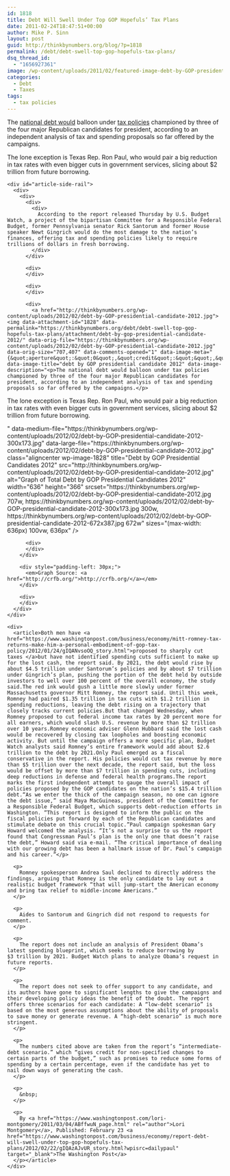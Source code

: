 ```yaml
---
id: 1818
title: Debt Will Swell Under Top GOP Hopefuls’ Tax Plans
date: 2011-02-24T18:47:51+00:00
author: Mike P. Sinn
layout: post
guid: http://thinkbynumbers.org/blog/?p=1818
permalink: /debt/debt-swell-top-gop-hopefuls-tax-plans/
dsq_thread_id:
  - "1656927361"
image: /wp-content/uploads/2011/02/featured-image-debt-by-GOP-presidential-candidate-2012.jpg
categories:
  - Debt
  - Taxes
tags:
  - tax policies
---
```

The [national debt would](https://www.washingtonpost.com/business/economy/running-in-the-red-how-the-us-on-the-road-to-surplus-detoured-to-massive-debt/2011/04/28/AFFU7rNF_story.html) balloon under [tax policies](https://www.washingtonpost.com/politics/romney-obama-release-dueling-tax-overhaul-proposals/2012/02/22/gIQAKOLrTR_story.html) championed by three of the four major Republican candidates for president, according to an independent analysis of tax and spending proposals so far offered by the campaigns.

<div id="article">
  <div id="article_body">
    <div>
      <article>The lone exception is Texas Rep. Ron Paul, who would pair a big reduction in tax rates with even bigger cuts in government services, slicing about $2 trillion from future borrowing.</article>
    </div>
    
    <div id="article-side-rail">
      <div>
        <div>
          <div>
            <div>
              According to the report released Thursday by U.S. Budget Watch, a project of the bipartisan Committee for a Responsible Federal Budget, former Pennsylvania senator Rick Santorum and former House speaker Newt Gingrich would do the most damage to the nation’s finances, offering tax and spending policies likely to require trillions of dollars in fresh borrowing.
            </div>
          </div>
          
          <div>
          </div>
          
          <div>
          </div>
          
          <div>
            <a href="http://thinkbynumbers.org/wp-content/uploads/2012/02/debt-by-GOP-presidential-candidate-2012.jpg"><img data-attachment-id="1828" data-permalink="https://thinkbynumbers.org/debt/debt-swell-top-gop-hopefuls-tax-plans/attachment/debt-by-gop-presidential-candidate-2012/" data-orig-file="https://thinkbynumbers.org/wp-content/uploads/2012/02/debt-by-GOP-presidential-candidate-2012.jpg" data-orig-size="707,407" data-comments-opened="1" data-image-meta="{&quot;aperture&quot;:&quot;0&quot;,&quot;credit&quot;:&quot;&quot;,&quot;camera&quot;:&quot;&quot;,&quot;caption&quot;:&quot;&quot;,&quot;created_timestamp&quot;:&quot;0&quot;,&quot;copyright&quot;:&quot;&quot;,&quot;focal_length&quot;:&quot;0&quot;,&quot;iso&quot;:&quot;0&quot;,&quot;shutter_speed&quot;:&quot;0&quot;,&quot;title&quot;:&quot;&quot;,&quot;orientation&quot;:&quot;0&quot;}" data-image-title="debt by GOP presidential candidate 2012" data-image-description="<p>The national debt would balloon under tax policies championed by three of the four major Republican candidates for president, according to an independent analysis of tax and spending proposals so far offered by the campaigns.</p>
<p>The lone exception is Texas Rep. Ron Paul, who would pair a big reduction in tax rates with even bigger cuts in government services, slicing about $2 trillion from future borrowing.</p>
" data-medium-file="https://thinkbynumbers.org/wp-content/uploads/2012/02/debt-by-GOP-presidential-candidate-2012-300x173.jpg" data-large-file="https://thinkbynumbers.org/wp-content/uploads/2012/02/debt-by-GOP-presidential-candidate-2012.jpg" class="aligncenter  wp-image-1828" title="Debt by GOP Presidential Candidates 2012" src="http://thinkbynumbers.org/wp-content/uploads/2012/02/debt-by-GOP-presidential-candidate-2012.jpg" alt="Graph of Total Debt by GOP Presidential Candidates 2012" width="636" height="366" srcset="https://thinkbynumbers.org/wp-content/uploads/2012/02/debt-by-GOP-presidential-candidate-2012.jpg 707w, https://thinkbynumbers.org/wp-content/uploads/2012/02/debt-by-GOP-presidential-candidate-2012-300x173.jpg 300w, https://thinkbynumbers.org/wp-content/uploads/2012/02/debt-by-GOP-presidential-candidate-2012-672x387.jpg 672w" sizes="(max-width: 636px) 100vw, 636px" /></a>
          </div>
          
          <div>
          </div>
        </div>
        
        <div style="padding-left: 30px;">
          <em>Graph Source: <a href="http://crfb.org/">http://crfb.org/</a></em>
        </div>
        
        <div>
        </div>
      </div>
    </div>
    
    <div>
      <article>Both men have <a href="https://www.washingtonpost.com/business/economy/mitt-romney-tax-returns-make-him-a-personal-embodiment-of-gop-tax-policy/2012/01/24/gIQANvsoOQ_story.html">proposed to sharply cut taxes </a>but have not identified spending cuts sufficient to make up for the lost cash, the report said. By 2021, the debt would rise by about $4.5 trillion under Santorum’s policies and by about $7 trillion under Gingrich’s plan, pushing the portion of the debt held by outside investors to well over 100 percent of the overall economy, the study said.The red ink would gush a little more slowly under former Massachusetts governor Mitt Romney, the report said. Until this week, Romney had paired $1.35 trillion in tax cuts with $1.2 trillion in spending reductions, leaving the debt rising on a trajectory that closely tracks current policies.But that changed Wednesday, when Romney proposed to cut federal income tax rates by 20 percent more for all earners, which would slash U.S. revenue by more than $2 trillion over 10 years.Romney economic adviser Glenn Hubbard said the lost cash would be recovered by closing tax loopholes and boosting economic activity. But until the campaign offers a more specific plan, Budget Watch analysts said Romney’s entire framework would add about $2.6 trillion to the debt by 2021.Only Paul emerged as a fiscal conservative in the report. His policies would cut tax revenue by more than $5 trillion over the next decade, the report said, but the loss would be offset by more than $7 trillion in spending cuts, including deep reductions in defense and federal health programs.The report marks the first independent attempt to gauge the overall impact of policies proposed by the GOP candidates on the nation’s $15.4 trillion debt.“As we enter the thick of the campaign season, no one can ignore the debt issue,” said Maya MacGuineas, president of the Committee for a Responsible Federal Budget, which supports debt-reduction efforts in Washington. “This report is designed to inform the public on the fiscal policies put forward by each of the Republican candidates and stimulate debate on this crucial topic.”Paul campaign spokesman Gary Howard welcomed the analysis. “It’s not a surprise to us the report found that Congressman Paul’s plan is the only one that doesn’t raise the debt,” Howard said via e-mail. “The critical importance of dealing with our growing debt has been a hallmark issue of Dr. Paul’s campaign and his career.”</p> 
      
      <p>
        Romney spokesperson Andrea Saul declined to directly address the findings, arguing that Romney is the only candidate to lay out a realistic budget framework “that will jump-start the American economy and bring tax relief to middle-income Americans.”
      </p>
      
      <p>
        Aides to Santorum and Gingrich did not respond to requests for comment.
      </p>
      
      <p>
        The report does not include an analysis of President Obama’s latest spending blueprint, which seeks to reduce borrowing by $3 trillion by 2021. Budget Watch plans to analyze Obama’s request in future reports.
      </p>
      
      <p>
        The report does not seek to offer support to any candidate, and its authors have gone to significant lengths to give the campaigns and their developing policy ideas the benefit of the doubt. The report offers three scenarios for each candidate: A “low-debt scenario” is based on the most generous assumptions about the ability of proposals to save money or generate revenue. A “high-debt scenario” is much more stringent.
      </p>
      
      <p>
        The numbers cited above are taken from the report’s “intermediate-debt scenario.” which “gives credit for non-specified changes to certain parts of the budget,” such as promises to reduce some forms of spending by a certain percentage, even if the candidate has yet to nail down ways of generating the cash.
      </p>
      
      <p>
        &nbsp;
      </p>
      
      <p>
        By <a href="https://www.washingtonpost.com/lori-montgomery/2011/03/04/ABffwuN_page.html" rel="author">Lori Montgomery</a>, Published: February 23 <a href="https://www.washingtonpost.com/business/economy/report-debt-will-swell-under-top-gop-hopefuls-tax-plans/2012/02/22/gIQAzAJvUR_story.html?wpisrc=dailypaul" target="_blank">The Washington Post</a>
      </p></article>
    </div>
  </div>
</div>